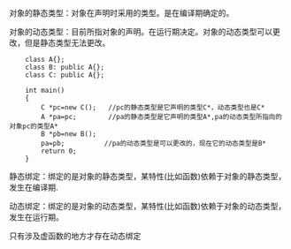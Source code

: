 对象的静态类型：对象在声明时采用的类型。是在编译期确定的。

对象的动态类型：目前所指对象的声明。在运行期决定。对象的动态类型可以更改，但是静态类型无法更改。

```
	class A{};
    class B: public A{};
    class C: public A{};
    
    int main()
    {
        C *pc=new C();   //pc的静态类型是它声明的类型C*，动态类型也是C*
        A *pa=pc;        //pa的静态类型是它声明的类型A*,pa的动态类型所指向的对象pc的类型A*
        B *pb=new B();
        pa=pb;          //pa的动态类型是可以更改的，现在它的动态类型是B*
        return 0;
    }
```

静态绑定：绑定的是对象的静态类型，某特性(比如函数)依赖于对象的静态类型，发生在编译期.

动态绑定：绑定的是对象的动态类型，某特性(比如函数)依赖于对象的动态类型，发生在运行期。

只有涉及虚函数的地方才存在动态绑定